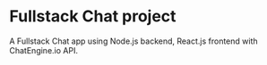 # Fullstack Chat project

A Fullstack Chat app using Node.js backend, React.js frontend with ChatEngine.io API.
